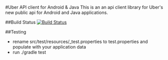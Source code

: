 
#Uber API client for Android & Java
This is an an api client library for Uber's new public api for Android and Java applications.

##Build Status
[![Build Status](https://travis-ci.org/vsima/uber-java-client.svg?branch=master)](https://travis-ci.org/vsima/uber-java-client)

##Testing
 - rename src/test/resources/_test.properties to test.properties and populate with your application data
 - run ./gradle test
 
 
 


